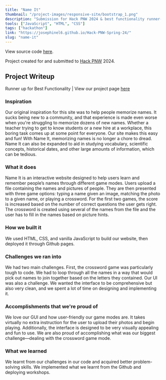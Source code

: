 ```yaml
---
title: "Name It"
thumbnail: "/project-images/responsive-site/bootstrap_1.png"
description: "Submission for Hack PNW 2024 & best functionality runner-up. Name memory game."
tools: ["JavaScript", "HTML", "CSS"]
tags: ["hackathon"]
link: "https://josephinel6.github.io/Hack-PNW-Spring-24/"
slug: "name-it"
---
```


View source code [here](https://github.com/josephinel6/Hack-PNW-Spring-24).
  
Project created for and submitted to [Hack PNW](https://hackpnw.org/) 2024.

## Project Writeup
Runner up for Best Functionality | View our project page [here](https://dash.hackpnw.org/projects/z1i6pjs9s1dcxz1p)

### Inspiration
Our original inspiration for this site was to help people memorize names. It sucks being new to a community, and that experience is made even worse when you're struggling to memorize dozens of new names. Whether a teacher trying to get to know students or a new hire at a workplace, this boring task comes up at some point for everyone. Our site makes this easy and fun! With Name It, memorizing names is no longer a chore to dread. Name It can also be expanded to aid in studying vocabulary, scientific concepts, historical dates, and other large amounts of information, which can be tedious. 

### What it does
Name It is an interactive website designed to help users learn and remember people’s names through different game modes. Users upload a file containing the names and pictures of people. They are then presented with three game options: typing a name given an image, matching the photo to a given name, or playing a crossword. For the first two games, the score is increased based on the number of correct questions the user gets right. The crossword is created using several of the names from the file and the user has to fill in the names based on picture hints.

### How we built it
We used HTML, CSS, and vanilla JavaScript to build our website, then deployed it through Github pages.

### Challenges we ran into
We had two main challenges. First, the crossword game was particularly tough to code. We had to loop through all the names in a way that would pick out names to join together based on the letters they contained. Our UI was also a challenge. We wanted the interface to be comprehensive but also very clean, and we spent a lot of time on designing and implementing it.

### Accomplishments that we're proud of
We love our GUI and how user-friendly our game modes are. It takes virtually no extra instruction for the user to upload their photos and begin playing. Additionally, the interface is designed to be very visually appealing and fun to use. We are also proud of accomplishing what was our biggest challenge—dealing with the crossword game mode.

### What we learned
We learnt from our challenges in our code and acquired better problem-solving skills. We implemented what we learnt from the Github and deploying workshops.
